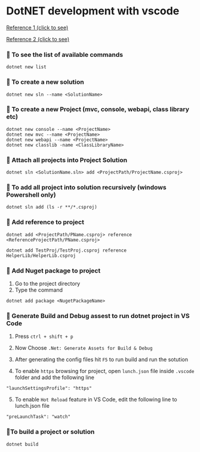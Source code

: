 # DotNET development with vscode

[Reference 1 (click to see)](https://learn.microsoft.com/en-us/dotnet/core/tools/dotnet-sln)

[Reference 2 (click to see)](https://learn.microsoft.com/en-us/dotnet/core/tools/dotnet-add-package)

### 🚀 To see the list of available commands
```
dotnet new list
```

### 🚀 To create a new solution
```
dotnet new sln --name <SolutionName>
```

### 🚀 To create a new Project (mvc, console, webapi, class library etc)
```
dotnet new console --name <ProjectName>
dotnet new mvc --name <ProjectName>
dotnet new webapi --name <ProjectName>
dotnet new classlib -name <ClassLibraryName>
```

### 🚀 Attach all projects into Project Solution
```
dotnet sln <SolutionName.sln> add <ProjectPath/ProjectName.csproj>
```

### 🚀 To add all project into solution recursively (windows Powershell only)
```
dotnet sln add (ls -r **/*.csproj)
```

### 🚀 Add reference to project
```
dotnet add <ProjectPath/PName.csproj> reference <ReferenceProjectPath/PName.csproj>

dotnet add TestProj/TestProj.csproj reference HelperLib/HelperLib.csproj
```

### 🚀 Add Nuget package to project
1. Go to the project directory
2. Type the command
```
dotnet add package <NugetPackageName>
```

### 🚀 Generate Build and Debug assest to run dotnet project in VS Code

1. Press `ctrl + shift + p`

2. Now Choose `.Net: Generate Assets for Build & Debug`

3. After generating the config files hit `F5` to run build and run the sotution

4. To enable `https` browsing for project, open `lunch.json` file inside `.vscode` folder and add the following line
```
"launchSettingsProfile": "https"
```

5. To enable `Hot Reload` feature in VS Code, edit the following line to lunch.json file
```
"preLaunchTask": "watch"
```

### 🚀To build a project or solution
```
dotnet build
```